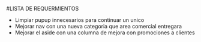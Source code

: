 #LISTA DE REQUERMIENTOS
- Limpiar pupup innecesarios para continuar un unico
- Mejorar nav con una nueva categoria que area comercial entregara
- Mejorar el aside con una columna de mejora con promociones a clientes 
